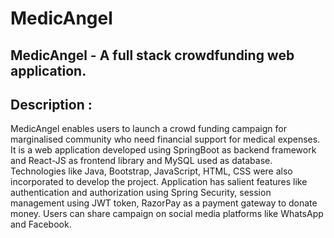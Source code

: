 # MedicAngel
## MedicAngel - A full stack crowdfunding web application.

## Description : 
MedicAngel enables users to launch a crowd funding campaign for marginalised community who need financial support for medical expenses. It is a web application developed using SpringBoot as backend framework and React-JS as frontend library and MySQL used as database. Technologies like Java, Bootstrap, JavaScript, HTML, CSS were also incorporated to develop the project. Application has salient features like authentication and authorization using Spring Security, session management using JWT token, RazorPay as a payment gateway to donate money. Users can share campaign on social media platforms like WhatsApp and Facebook.

